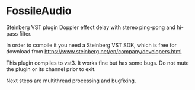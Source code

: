 # FossileAudio
Steinberg VST plugin Doppler effect delay with stereo ping-pong and hi-pass filter.

In order to compile it you need a Steinberg VST SDK, which is free for download from https://www.steinberg.net/en/company/developers.html

This plugin compiles to vst3. It works fine but has some bugs. Do not mute the plugin or its channel prior to exit.

Next steps are multithread processing and bugfixing.
